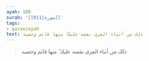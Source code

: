 ```yaml
---
ayah: 100
surah: '[[011|سورة]]'
tags:
- quran/ayah
text: ذلك من أنباء القرى نقصه عليك ۖ منها قائم وحصيد
---
```

> ذلك من أنباء القرى نقصه عليك ۖ منها قائم وحصيد
